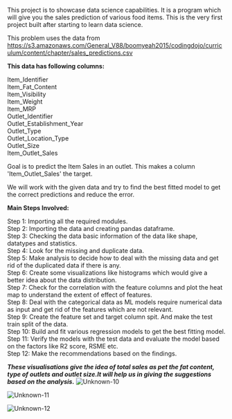 This project is to showcase data science capabilities. It is a program which will give you the sales prediction of various food items. This is the very first project built after starting to learn data science.

This problem uses the data from https://s3.amazonaws.com/General_V88/boomyeah2015/codingdojo/curriculum/content/chapter/sales_predictions.csv

**This data has following columns:**

Item_Identifier\
Item_Fat_Content\
Item_Visibility\
Item_Weight\
Item_MRP\
Outlet_Identifier\
Outlet_Establishment_Year\
Outlet_Type\
Outlet_Location_Type\
Outlet_Size\
Item_Outlet_Sales

Goal is to predict the Item Sales in an outlet. This makes a column 'Item_Outlet_Sales' the target.

We will work with the given data and try to find the best fitted model to get the correct predictions and reduce the error. 

**Main Steps Involved:**

Step 1: Importing all the required modules.\
Step 2: Importing the data and creating pandas dataframe.\
Step 3: Checking the data basic information of the data like shape, datatypes and statistics.\
Step 4: Look for the missing and duplicate data.\
Step 5: Make analysis to decide how to deal with the missing data and get rid of the duplicated data if there is any.\
Step 6: Create some visualizations like histograms which would give a better idea about the data distribution.\
Step 7: Check for the correlation with the feature columns and plot the heat map to understand the extent of effect of features.\
Step 8: Deal with the categorical data as ML models require numerical data as input and get rid of the features which are not relevant.\
Step 9: Create the feature set and target column spit. And make the test train split of the data.\
Step 10: Build and fit various regression models to get the best fitting model.\
Step 11: Verify the models with the test data and evaluate the model based on the factors like R2 score, RSME etc.\
Step 12: Make the recommendations based on the findings.

***These visualisations give the idea of total sales as pet the fat content, type of outlets and outlet size.It will help us in giving the suggestions based on the analysis.***
![Unknown-10](https://user-images.githubusercontent.com/31748299/121499188-00289580-c992-11eb-8f5c-d52288bf1302.png)

![Unknown-11](https://user-images.githubusercontent.com/31748299/121500007-c1470f80-c992-11eb-9e2a-ee321046f808.png)

![Unknown-12](https://user-images.githubusercontent.com/31748299/121500437-23077980-c993-11eb-88c9-ea7acb138bad.png)



